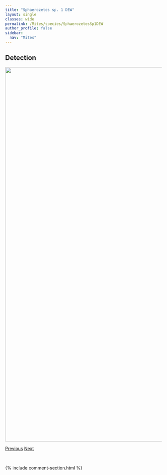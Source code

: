 ```yaml
---
title: "Sphaerozetes sp. 1 DEW"
layout: single
classes: wide
permalink: /Mites/species/SphaerozetesSp1DEW
author_profile: false
sidebar:
  nav: "Mites"
---
```


<h2>Detection</h2>

<a href="https://drive.google.com/uc?export=view&id=1lmvF-rcP9MAChjqEwZeqEVTVNLZkR2Hr">
<img src="https://drive.google.com/uc?export=view&id=1lmvF-rcP9MAChjqEwZeqEVTVNLZkR2Hr" height = "1200" width = "800">
</a>


<a href="/DevelopmentWebsite/Mites/species/SphaerozetesArcticus" class="pagination--pager" title="Sphaerozetes arcticus">Previous</a> <a href="/DevelopmentWebsite/Mites/species/SuctobelbellaPunctata" class="pagination--pager" title="Suctobelbella punctata">Next</a>

<p>&nbsp;</p>

{% include comment-section.html %}
